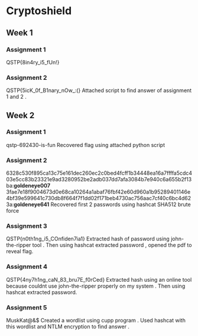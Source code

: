 # Cryptoshield
## Week 1

### Assignment 1
QSTP{8in4ry_i5_fUn!}

### Assignment 2
QSTP{5icK_0f_B1nary_nOw_:(}
Attached script to find answer of assignment 1 and 2 .

## Week 2

### Assignment 1
qstp-692430-is-fun
Recovered flag using attached python script

### Assignment 2
6328c530f895ca13c75e161dec260ec2c0bed4fcff1b34448ea16a7ffffa5cdc403e5cc83b23321e9ad3280952be2adb037dd7afa3084b7e940c6a655b2f13ba:**goldeneye007**
3fae7e18f9004673d0e68ca10264a1abaf76fbf42e60d960a1b95289401146e4bf39e599641c730db8f664f7f1dd02f171beb4730ac756aac7cf40c6bc4d623a:**goldeneye641**
Recovered first 2 passwords using hashcat SHA512 brute force

### Assignment 3
QSTP{n0th1ng_i5_COnfiden7ia1}
Extracted hash of password using john-the-ripper tool . Then using hashcat extracted password , opened the pdf to reveal flag.

### Assignment 4
QSTP{4ny7h1ng_caN_83_bru7E_f0rCed}
Extracted hash using an online tool because couldnt use john-the-ripper properly on my system . Then using hashcat extracted password.

### Assignment 5 
MuskKat@&$
Created a wordlist using cupp program . Used hashcat with this wordlist and NTLM encryption to find answer . 
